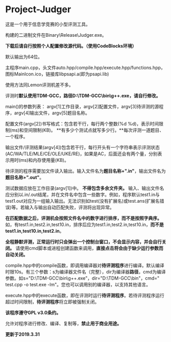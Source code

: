 # Project-Judger
这是一个用于信息学竞赛的小型评测工具。

构建的二进制文件在Binary\Release\Judger.exe。

**下载后请自行按照个人配置修改源代码。（使用CodeBlocks环境）**

默认输出为64位。

主程序main.cpp，头文件auto.hpp/compile.hpp/execute.hpp/functions.hpp，图标MainIcon.ico，链接库libpsapi.a(即为psapi.lib)

使用方法同Lemon评测机差不多。

评测时**默认使用TDM-GCC，路径D:\TDM-GCC\bin\g++.exe，请自行修改。**

main()的参数列表：
argv[1]工作目录，argv[2]配置文件，argv[3]待评测的源程序，argv[4]输出文件，argv[5]题目名称。

配置文件(argv[2])书写格式：包含若干行，每行两个整数(%d %d)，表示时间限制(ms)和空间限制(KB)。
**有多少个测试点就写多少行。**每次评测一道题目、一个程序。

输出文件/评测结果(argv[4])包含若干行，每行开头有一个字符串表示评测状态(AC/WA/TLE/MLE/CE/OLE/UKE/RE)，如果是AC，后面还会有两个量，分别表示用时(ms)和内存使用量(KB)。

待评测的程序需要加文件读入输出。输入文件名为**题目名称+".in"**，输出文件名为**题目名称+".out"**。

测试数据应放在工作目录(argv[1])中。 **不得包含多余文件夹。** 输入、输出文件名应分别以.in/.out结尾，并在文件名中包含一些数字。例如，程序默认test1.in与test1.out对应为一组输入输出。无法识别如test(没有扩展名)或test.ans(扩展名错误)等。若输入与输出自动匹配失败，评测将出现异常。

**在匹配数据之后，评测机会按照文件名中的数字进行排序，而不是按照字典序。** 如，有test1.in,test2.in,test10.in，排序后应为test1.in,test2.in,test10.in，**而不是test1.in,test10.in,test2.in**。

**全程静默评测，正常运行时只会弹出一个控制台窗口，不会显示内容，并会自行关闭。** 请使用cmd脚本或进程创建函数来调用，**直接点击将会由于缺少运行参数而自动关闭。**

compile.hpp中的compile函数，即调用编译器对**待评测程序**进行编译。默认编译时限10s。有三个参数：s为编译器文件名（完整），dir为编译器**路径**，cmd为编译参数。如s="D:\TDM-GCC\bin\g++.exe"，dir="D:\TDM-GCC\bin"，cmd=" test.cpp -o test.exe -lm"。您也可以调用别的编译器，以支持其他语言。

execute.hpp中的execute函数，即在评测时运行**待评测程序**。若待评测程序运行超过时间限制，**待评测程序**将立即被强制关闭。

**该程序遵守GPL v3.0条约。**

允许对程序进行修改、编译、复制等，**禁止用于商业用途。**

**更新于2019.3.31**
